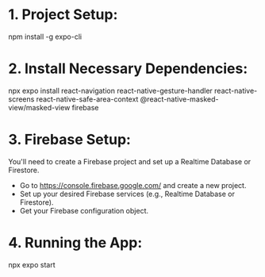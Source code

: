 # 1. Project Setup:

npm install -g expo-cli

# 2. Install Necessary Dependencies:

npx expo install react-navigation react-native-gesture-handler react-native-screens react-native-safe-area-context @react-native-masked-view/masked-view firebase

# 3. Firebase Setup:

You'll need to create a Firebase project and set up a Realtime Database or Firestore.

- Go to https://console.firebase.google.com/ and create a new project.
- Set up your desired Firebase services (e.g., Realtime Database or Firestore).
- Get your Firebase configuration object.

# 4. Running the App:

npx expo start
